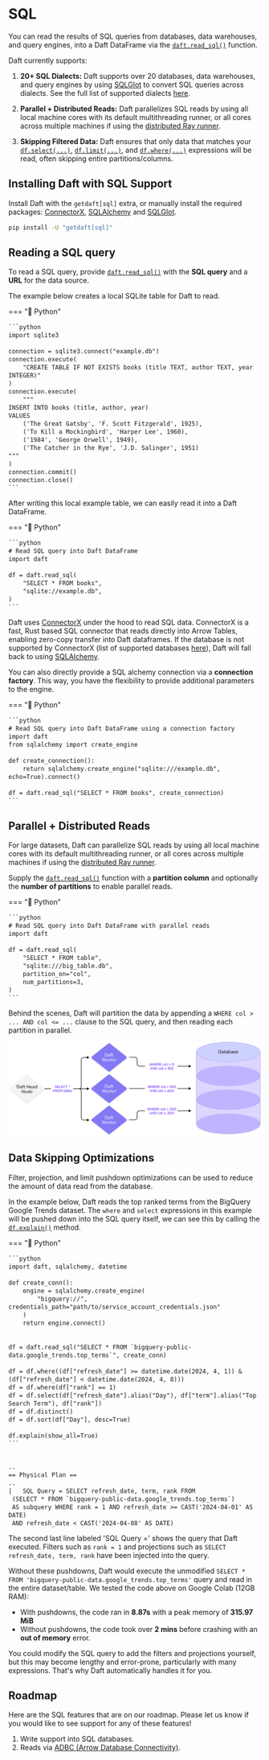 # SQL

You can read the results of SQL queries from databases, data warehouses, and query engines, into a Daft DataFrame via the [`daft.read_sql()`](https://www.getdaft.io/projects/docs/en/stable/api_docs/doc_gen/io_functions/daft.read_sql.html#daft.read_sql) function.

Daft currently supports:

1. **20+ SQL Dialects:** Daft supports over 20 databases, data warehouses, and query engines by using [SQLGlot](https://sqlglot.com/sqlglot.html) to convert SQL queries across dialects. See the full list of supported dialects [here](https://sqlglot.com/sqlglot/dialects.html).

2. **Parallel + Distributed Reads:** Daft parallelizes SQL reads by using all local machine cores with its default multithreading runner, or all cores across multiple machines if using the [distributed Ray runner](../advanced/distributed.md).

3. **Skipping Filtered Data:** Daft ensures that only data that matches your [`df.select(...)`](https://www.getdaft.io/projects/docs/en/stable/api_docs/doc_gen/dataframe_methods/daft.DataFrame.select.html#daft.DataFrame.select), [`df.limit(...)`](https://www.getdaft.io/projects/docs/en/stable/api_docs/doc_gen/dataframe_methods/daft.DataFrame.limit.html#daft.DataFrame.limit), and [`df.where(...)`](https://www.getdaft.io/projects/docs/en/stable/api_docs/doc_gen/dataframe_methods/daft.DataFrame.where.html#daft.DataFrame.where) expressions will be read, often skipping entire partitions/columns.

## Installing Daft with SQL Support

Install Daft with the `getdaft[sql]` extra, or manually install the required packages: [ConnectorX](https://sfu-db.github.io/connector-x/databases.html), [SQLAlchemy](https://docs.sqlalchemy.org/en/20/orm/quickstart.html) and [SQLGlot](https://sqlglot.com/sqlglot.html).

```bash
pip install -U "getdaft[sql]"
```

## Reading a SQL query

To read a SQL query, provide [`daft.read_sql()`](https://www.getdaft.io/projects/docs/en/stable/api_docs/doc_gen/io_functions/daft.read_sql.html#daft.read_sql) with the **SQL query** and a **URL** for the data source.

The example below creates a local SQLite table for Daft to read.

=== "🐍 Python"

    ```python
    import sqlite3

    connection = sqlite3.connect("example.db")
    connection.execute(
        "CREATE TABLE IF NOT EXISTS books (title TEXT, author TEXT, year INTEGER)"
    )
    connection.execute(
        """
    INSERT INTO books (title, author, year)
    VALUES
        ('The Great Gatsby', 'F. Scott Fitzgerald', 1925),
        ('To Kill a Mockingbird', 'Harper Lee', 1960),
        ('1984', 'George Orwell', 1949),
        ('The Catcher in the Rye', 'J.D. Salinger', 1951)
    """
    )
    connection.commit()
    connection.close()
    ```

After writing this local example table, we can easily read it into a Daft DataFrame.

=== "🐍 Python"

    ```python
    # Read SQL query into Daft DataFrame
    import daft

    df = daft.read_sql(
        "SELECT * FROM books",
        "sqlite://example.db",
    )
    ```

Daft uses [ConnectorX](https://sfu-db.github.io/connector-x/databases.html) under the hood to read SQL data. ConnectorX is a fast, Rust based SQL connector that reads directly into Arrow Tables, enabling zero-copy transfer into Daft dataframes. If the database is not supported by ConnectorX (list of supported databases [here](https://sfu-db.github.io/connector-x/intro.html#supported-sources-destinations)), Daft will fall back to using [SQLAlchemy](https://docs.sqlalchemy.org/en/20/orm/quickstart.html).

You can also directly provide a SQL alchemy connection via a **connection factory**. This way, you have the flexibility to provide additional parameters to the engine.

=== "🐍 Python"

    ```python
    # Read SQL query into Daft DataFrame using a connection factory
    import daft
    from sqlalchemy import create_engine

    def create_connection():
        return sqlalchemy.create_engine("sqlite:///example.db", echo=True).connect()

    df = daft.read_sql("SELECT * FROM books", create_connection)
    ```

## Parallel + Distributed Reads

For large datasets, Daft can parallelize SQL reads by using all local machine cores with its default multithreading runner, or all cores across multiple machines if using the [distributed Ray runner](../advanced/distributed.md).

Supply the [`daft.read_sql()`](https://www.getdaft.io/projects/docs/en/stable/api_docs/doc_gen/io_functions/daft.read_sql.html#daft.read_sql) function with a **partition column** and optionally the **number of partitions** to enable parallel reads.

=== "🐍 Python"

    ```python
    # Read SQL query into Daft DataFrame with parallel reads
    import daft

    df = daft.read_sql(
        "SELECT * FROM table",
        "sqlite:///big_table.db",
        partition_on="col",
        num_partitions=3,
    )
    ```

Behind the scenes, Daft will partition the data by appending a `WHERE col > ... AND col <= ...` clause to the SQL query, and then reading each partition in parallel.

![SQL Distributed Read](../img/sql_distributed_read.png)

## Data Skipping Optimizations

Filter, projection, and limit pushdown optimizations can be used to reduce the amount of data read from the database.

In the example below, Daft reads the top ranked terms from the BigQuery Google Trends dataset. The `where` and `select` expressions in this example will be pushed down into the SQL query itself, we can see this by calling the [`df.explain()`](https://www.getdaft.io/projects/docs/en/stable/api_docs/doc_gen/dataframe_methods/daft.DataFrame.explain.html#daft.DataFrame.explain) method.

=== "🐍 Python"

    ```python
    import daft, sqlalchemy, datetime

    def create_conn():
        engine = sqlalchemy.create_engine(
            "bigquery://", credentials_path="path/to/service_account_credentials.json"
        )
        return engine.connect()


    df = daft.read_sql("SELECT * FROM `bigquery-public-data.google_trends.top_terms`", create_conn)

    df = df.where((df["refresh_date"] >= datetime.date(2024, 4, 1)) & (df["refresh_date"] < datetime.date(2024, 4, 8)))
    df = df.where(df["rank"] == 1)
    df = df.select(df["refresh_date"].alias("Day"), df["term"].alias("Top Search Term"), df["rank"])
    df = df.distinct()
    df = df.sort(df["Day"], desc=True)

    df.explain(show_all=True)
    ```

``` {title="Output"}

..
== Physical Plan ==
..
|   SQL Query = SELECT refresh_date, term, rank FROM
 (SELECT * FROM `bigquery-public-data.google_trends.top_terms`)
 AS subquery WHERE rank = 1 AND refresh_date >= CAST('2024-04-01' AS DATE)
 AND refresh_date < CAST('2024-04-08' AS DATE)
```


The second last line labeled 'SQL Query =' shows the query that Daft executed. Filters such as `rank = 1` and projections such as `SELECT refresh_date, term, rank` have been injected into the query.

Without these pushdowns, Daft would execute the unmodified `SELECT * FROM 'bigquery-public-data.google_trends.top_terms'` query and read in the entire dataset/table. We tested the code above on Google Colab (12GB RAM):

- With pushdowns, the code ran in **8.87s** with a peak memory of **315.97 MiB**
- Without pushdowns, the code took over **2 mins** before crashing with an **out of memory** error.

You could modify the SQL query to add the filters and projections yourself, but this may become lengthy and error-prone, particularly with many expressions. That's why Daft automatically handles it for you.

## Roadmap

Here are the SQL features that are on our roadmap. Please let us know if you would like to see support for any of these features!

1. Write support into SQL databases.
2. Reads via [ADBC (Arrow Database Connectivity)](https://arrow.apache.org/docs/format/ADBC.html).
